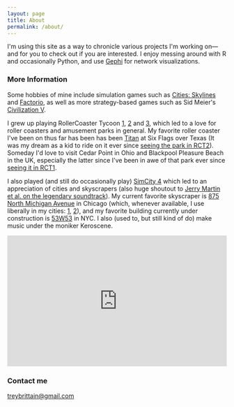 ```yaml
---
layout: page
title: About
permalink: /about/
---
```


I'm using this site as a way to chronicle various projects I'm working on—and for you to check out if you are interested.
I enjoy messing around with R and occasionally Python, and use [Gephi](https://gephi.org) for network visualizations.
### More Information

Some hobbies of mine include simulation games such as [Cities: Skylines](https://store.steampowered.com/app/255710/Cities_Skylines/) 
and [Factorio](https://store.steampowered.com/app/427520/Factorio/), as well as more strategy-based games such as Sid Meier's [Civilization V](https://store.steampowered.com/app/8930/Sid_Meiers_Civilization_V/).

I grew up playing RollerCoaster Tycoon [1](https://store.steampowered.com/app/285310/RollerCoaster_Tycoon_Deluxe/), [2](https://store.steampowered.com/app/285330/RollerCoaster_Tycoon_2_Triple_Thrill_Pack/) and [3](https://store.steampowered.com/app/2700/RollerCoaster_Tycoon_3_Platinum/), which led to a love for roller coasters and amusement parks in general. 
My favorite roller coaster I've been on thus far has been has been [Titan](https://guidetosfot.com/rides/titan/) at Six Flags over Texas (It was my dream as a kid to ride on it ever since [seeing the park in RCT2](https://i.imgur.com/dIzYfJH.png)).
Someday I'd love to visit Cedar Point in Ohio and Blackpool Pleasure Beach in the UK, especially the latter since I've been in awe of that park ever since [seeing it in RCT1](https://i.ytimg.com/vi/7hRMGRZYQ-k/maxresdefault.jpg).

I also played (and still do occasionally play) [SimCity 4](https://store.steampowered.com/app/24780/SimCity_4_Deluxe_Edition/) which led to an appreciation of cities and skyscrapers (also huge shoutout to [Jerry Martin et al. on the legendary soundtrack](https://open.spotify.com/album/0V8y2gduUGML5uXwliLnsm?si=NbLV1tP0SfiTfAZ1dfo-Kw)). My current favorite skyscraper is [875 North Michigan Avenue](https://en.wikipedia.org/wiki/875_North_Michigan_Avenue) in Chicago (which, whenever available, I use liberally in my cities: [1](https://steamuserimages-a.akamaihd.net/ugc/943959514081091581/DC9383273B2203D91CEFA7FB323CA3A53A7E52A3/), [2](https://steamuserimages-a.akamaihd.net/ugc/916926747125711946/7B964F33C6DC77B71159453425F3169CCA83CFC4/)), and my favorite building currently under construction is [53W53](https://en.wikipedia.org/wiki/53W53) in NYC.
I also (used to, but still kind of do) make music under the moniker Keroscene.
 
 <dl>
<iframe width="100%" height="300" scrolling="no" frameborder="no" allow="autoplay" src="https://w.soundcloud.com/player/?url=https%3A//api.soundcloud.com/users/36079420&color=%23ff5500&auto_play=false&hide_related=false&show_comments=true&show_user=true&show_reposts=false&show_teaser=true&visual=true"></iframe>
</dl>

### Contact me

[treybrittain@gmail.com](mailto:treybrittain@gmail.com)